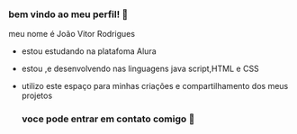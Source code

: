 ### bem vindo ao meu perfil! 🤠

meu nome é João Vitor Rodrigues 

- estou estudando na platafoma Alura
- estou ,e desenvolvendo nas linguagens java script,HTML e CSS
- utilizo este espaço para minhas criações e compartilhamento dos meus projetos

  ### voce pode entrar em contato comigo 📧 

